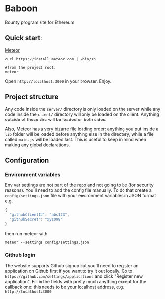 # Baboon
Bounty program site for Ethereum

## Quick start:

[Meteor](https://www.meteor.com)
```
curl https://install.meteor.com | /bin/sh

#from the project root:
meteor
```

Open `http://localhost:3000` in your browser. Enjoy.

## Project structure

Any code inside the `server/` directory is only loaded on the server while any code inside the `client/` directory will only be loaded on the client. Anything outside of these dirs will be loaded on both sides.

Also, Meteor has a very bizarre file loading order: anything you put inside a `lib` folder will be loaded before anything else in the directory, while a file called `main.js` will be loaded last. This is useful to keep in mind when making any global declarations.

## Configuration

### Environment variables

Env var settings are not part of the repo and not going to be (for security reasons). You'll need to add the config file manually. To do that create a `config/settings.json` file with your environment variables in JSON format e.g.
```js
{
  "githubClientId": "abc123",
  "githubSecret": "xyz098"
}
```
then run meteor with
```
meteor --settings config/settings.json
```

### Github login

The website supports Github signup but you'll need to register an application on Github first if you want to try it out locally. Go to `https://github.com/settings/applications` and click "Register new application". Fill in the fields with pretty much anything except for the callback one: this needs to be your localhost address, e.g. `http://localhost:3000`